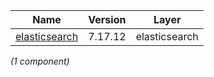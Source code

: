 | Name | Version | Layer |
| --- | --- | --- |
| [elasticsearch](https://www.elastic.co/products/elasticsearch) | 7.17.12 | elasticsearch |

*(1 component)*
